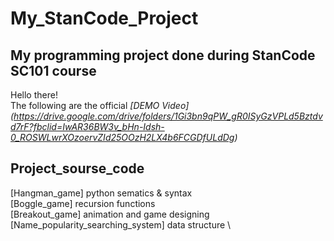 # My_StanCode_Project
## My programming project done during StanCode SC101 course
Hello there! \
The following are the official *[DEMO Video] (https://drive.google.com/drive/folders/1Gi3bn9qPW_gR0ISyGzVPLd5Bztdvd7rF?fbclid=IwAR36BW3v_bHn-Idsh-0_ROSWLwrXOzoervZId25OOzH2LX4b6FCGDfULdDg)*

## Project_sourse_code

[Hangman_game]
  python sematics & syntax \
[Boggle_game]
  recursion functions \
[Breakout_game]
  animation and game designing \
[Name_popularity_searching_system]
  data structure \
